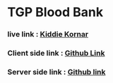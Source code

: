 # TGP Blood Bank

### live link : [Kiddie Kornar](https://tgp-blood-bank.web.app/)
### Client side link : [Github Link](https://github.com/salam46khan/tgp-blood-bank)
### Server side link : [Github link](https://github.com/salam46khan/tgp-blood-bank-server)

